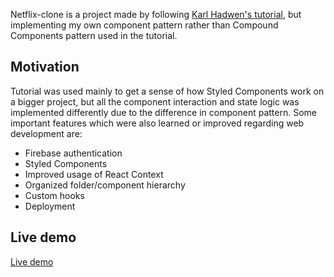 Netflix-clone is a project made by following [Karl Hadwen's tutorial](https://www.youtube.com/watch?v=x_EEwGe-a9o&t=22745s&ab_channel=KarlHadwen), but implementing my own component pattern rather than Compound Components pattern used in the tutorial.

## Motivation

Tutorial was used mainly to get a sense of how Styled Components work on a bigger project, but all the component interaction and state logic was implemented differently due to the difference in component pattern. Some important features which were also learned or improved regarding web development are:

- Firebase authentication
- Styled Components
- Improved usage of React Context
- Organized folder/component hierarchy
- Custom hooks
- Deployment

## Live demo

[Live demo](https://www.youtube.com/watch?v=x_EEwGe-a9o&ab_channel=KarlHadwen)
